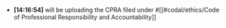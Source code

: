 - **[14:16:54]** will be uploading the CPRA filed under  #[[#codal/ethics/Code of Professional Responsibility and Accountability]]